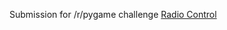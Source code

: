 Submission for /r/pygame challenge [Radio Control](https://www.reddit.com/r/pygame/comments/6sx2dc/challenge_radio_control/)
